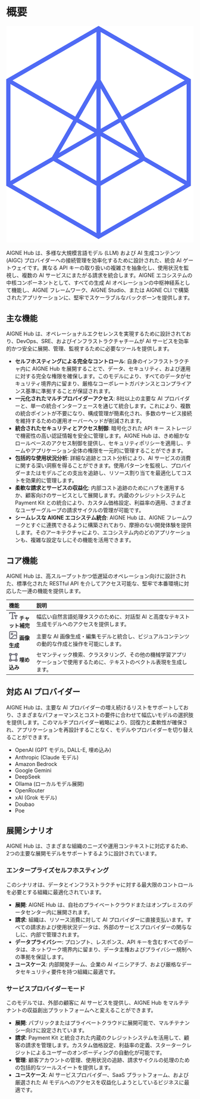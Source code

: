 # 概要

![logo.svg](../../../blocklets/core/src/logo.svg)

AIGNE Hub は、多様な大規模言語モデル (LLM) および AI 生成コンテンツ (AIGC) プロバイダーへの接続管理を効率化するために設計された、統合 AI ゲートウェイです。異なる API キーの取り扱いの複雑さを抽象化し、使用状況を監視し、複数の AI サービスにまたがる請求を統合します。AIGNE エコシステムの中核コンポーネントとして、すべての生成 AI オペレーションの中枢神経系として機能し、AIGNE フレームワーク、AIGNE Studio、または AIGNE CLI で構築されたアプリケーションに、堅牢でスケーラブルなバックボーンを提供します。

## 主な機能

AIGNE Hub は、オペレーショナルエクセレンスを実現するために設計されており、DevOps、SRE、およびインフラストラクチャチームが AI サービスを効率的かつ安全に展開、管理、監視するために必要なツールを提供します。

*   **セルフホスティングによる完全なコントロール**: 自身のインフラストラクチャ内に AIGNE Hub を展開することで、データ、セキュリティ、および運用に対する完全な権限を確保します。このモデルにより、すべてのデータがセキュリティ境界内に留まり、厳格なコーポレートガバナンスとコンプライアンス基準に準拠することが保証されます。
*   **一元化されたマルチプロバイダーアクセス**: 8社以上の主要な AI プロバイダーと、単一の統合インターフェースを通じて統合します。これにより、複数の統合ポイントが不要になり、構成管理が簡素化され、多数のサービス接続を維持するための運用オーバーヘッドが削減されます。
*   **統合されたセキュリティとアクセス制御**: 暗号化された API キー ストレージで機密性の高い認証情報を安全に管理します。AIGNE Hub は、きめ細かなロールベースのアクセス制御を提供し、セキュリティポリシーを適用し、チームやアプリケーション全体の権限を一元的に管理することができます。
*   **包括的な使用状況分析**: 詳細な追跡とコスト分析により、AI サービスの消費に関する深い洞察を得ることができます。使用パターンを監視し、プロバイダーまたはモデルごとの支出を追跡し、リソース割り当てを最適化してコストを効果的に管理します。
*   **柔軟な請求とサービスの収益化**: 内部コスト追跡のためにハブを運用するか、顧客向けのサービスとして展開します。内蔵のクレジットシステムと Payment Kit との統合により、カスタム価格設定、利益率の適用、さまざまなユーザーグループの請求サイクルの管理が可能です。
*   **シームレスな AIGNE エコシステム統合**: AIGNE Hub は、AIGNE フレームワークとすぐに連携できるように構築されており、摩擦のない開発体験を提供します。そのアーキテクチャにより、エコシステム内のどのアプリケーションも、複雑な設定なしにその機能を活用できます。

## コア機能

AIGNE Hub は、高スループットかつ低遅延のオペレーション向けに設計された、標準化された RESTful API を介してアクセス可能な、堅牢で本番環境に対応した一連の機能を提供します。

| 機能 | 説明 |
| :--- | :--- |
| ![icon-text.svg](../../../blocklets/core/src/icons/icon-text.svg) **チャット補完** | 幅広い自然言語処理タスクのために、対話型 AI と高度なテキスト生成モデルへのアクセスを提供します。 |
| ![icon-image.svg](../../../blocklets/core/src/icons/icon-image.svg) **画像生成** | 主要な AI 画像生成・編集モデルと統合し、ビジュアルコンテンツの動的な作成と操作を可能にします。 |
| ![icon-embedding.svg](../../../blocklets/core/src/icons/icon-embedding.svg) **埋め込み** | セマンティック検索、クラスタリング、その他の機械学習アプリケーションで使用するために、テキストのベクトル表現を生成します。 |

## 対応 AI プロバイダー

AIGNE Hub は、主要な AI プロバイダーの増え続けるリストをサポートしており、さまざまなパフォーマンスとコストの要件に合わせて幅広いモデルの選択肢を提供します。このマルチプロバイダー戦略により、回復力と柔軟性が確保され、アプリケーションを再設計することなく、モデルやプロバイダーを切り替えることができます。

*   OpenAI (GPT モデル, DALL-E, 埋め込み)
*   Anthropic (Claude モデル)
*   Amazon Bedrock
*   Google Gemini
*   DeepSeek
*   Ollama (ローカルモデル展開)
*   OpenRouter
*   xAI (Grok モデル)
*   Doubao
*   Poe

## 展開シナリオ

AIGNE Hub は、さまざまな組織のニーズや運用コンテキストに対応するため、2つの主要な展開モデルをサポートするように設計されています。

### エンタープライズセルフホスティング

このシナリオは、データとインフラストラクチャに対する最大限のコントロールを必要とする組織に最適化されています。

*   **展開**: AIGNE Hub は、自社のプライベートクラウドまたはオンプレミスのデータセンター内に展開されます。
*   **請求**: 組織は、リソース消費に対して AI プロバイダーに直接支払います。すべての請求および使用状況データは、外部のサービスプロバイダーの関与なしに、内部で管理されます。
*   **データプライバシー**: プロンプト、レスポンス、API キーを含むすべてのデータは、ネットワーク境界内に留まり、データ主権およびプライバシー規制への準拠を保証します。
*   **ユースケース**: 内部開発チーム、企業の AI イニシアチブ、および厳格なデータセキュリティ要件を持つ組織に最適です。

### サービスプロバイダーモード

このモデルでは、外部の顧客に AI サービスを提供し、AIGNE Hub をマルチテナントの収益創出プラットフォームへと変えることができます。

*   **展開**: パブリックまたはプライベートクラウドに展開可能で、マルチテナンシー向けに設定されています。
*   **請求**: Payment Kit と統合された内蔵のクレジットシステムを活用して、顧客の請求を管理します。カスタム価格設定、利益率の定義、スタータークレジットによるユーザーのオンボーディングの自動化が可能です。
*   **管理**: 顧客アカウントの管理、使用状況の追跡、請求サイクルの処理のための包括的なツールスイートを提供します。
*   **ユースケース**: AI サービスプロバイダー、SaaS プラットフォーム、および厳選された AI モデルへのアクセスを収益化しようとしているビジネスに最適です。
